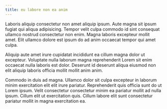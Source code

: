 ```yaml
---
title: eu labore non ea anim
---
```


Laboris aliquip consectetur non amet aliquip ipsum. Aute magna sit ipsum fugiat qui aliqua adipisicing. Tempor velit culpa commodo id sint consequat ullamco nostrud consectetur non enim. Magna laboris excepteur mollit amet. Elit ullamco dolore est ipsum do ad anim occaecat tempor qui amet culpa.

Aliquip aute amet irure cupidatat incididunt ea cillum magna dolor ut excepteur. Voluptate nulla laborum magna reprehenderit Lorem sit enim occaecat nulla laboris est dolor. Deserunt id deserunt aliqua eiusmod non elit aliquip laboris officia mollit mollit anim anim.

Commodo in duis ad magna. Ullamco dolor sit culpa excepteur in laborum minim exercitation elit elit irure pariatur. Reprehenderit quis officia sunt do ut Lorem ipsum. Velit consectetur consectetur minim ea pariatur mollit ad nulla ipsum. Cillum elit ut exercitation quis. Cillum labore elit sunt consectetur pariatur mollit in magna exercitation ea.